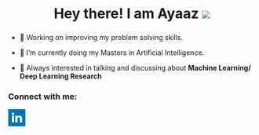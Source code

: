 <h1 align="center">Hey there! I am Ayaaz <img src="https://raw.githubusercontent.com/aemmadi/aemmadi/master/wave.gif" width="30px"/> </h1>
<h3 align="center"></h3>




- 🔭 Working on improving my problem solving skills.

- 🌱 I’m currently doing my Masters in Artificial Intelligence.

- 💬 Always interested in talking and discussing about **Machine Learning/ Deep Learning Research**

### Connect with me:

[<img align="left" alt="Mohammad Ayaazuddin | LinkedIn" width="35px" src="https://github.com/edent/SuperTinyIcons/blob/master/images/svg/linkedin.svg" />](https://www.linkedin.com/in/ayaazuddin-mohammad-2750311b3//)
<br/>


